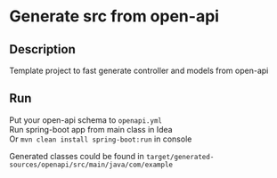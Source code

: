 # Generate src from open-api

## Description
Template project to fast generate controller and models from open-api

## Run
Put your open-api schema to `openapi.yml`  
Run spring-boot app from main class in Idea   
Or `mvn clean install spring-boot:run` in console  

Generated classes could be found in `target/generated-sources/openapi/src/main/java/com/example`  
